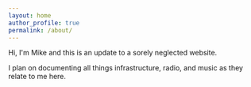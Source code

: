 ```yaml
---
layout: home
author_profile: true
permalink: /about/
---
```


Hi, I'm Mike and this is an update to a sorely neglected website.

I plan on documenting all things infrastructure, radio, and music as they relate to me here.
